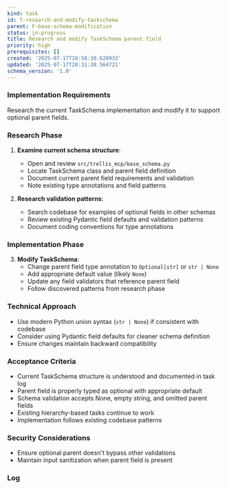 ```yaml
---
kind: task
id: T-research-and-modify-taskschema
parent: F-base-schema-modification
status: in-progress
title: Research and modify TaskSchema parent field
priority: high
prerequisites: []
created: '2025-07-17T18:58:30.620933'
updated: '2025-07-17T20:31:38.564721'
schema_version: '1.0'
---
```

### Implementation Requirements
Research the current TaskSchema implementation and modify it to support optional parent fields.

### Research Phase
1. **Examine current schema structure**:
   - Open and review `src/trellis_mcp/base_schema.py`
   - Locate TaskSchema class and parent field definition
   - Document current parent field requirements and validation
   - Note existing type annotations and field patterns

2. **Research validation patterns**:
   - Search codebase for examples of optional fields in other schemas
   - Review existing Pydantic field defaults and validation patterns
   - Document coding conventions for type annotations

### Implementation Phase
3. **Modify TaskSchema**:
   - Change parent field type annotation to `Optional[str]` or `str | None`
   - Add appropriate default value (likely `None`)
   - Update any field validators that reference parent field
   - Follow discovered patterns from research phase

### Technical Approach
- Use modern Python union syntax (`str | None`) if consistent with codebase
- Consider using Pydantic field defaults for cleaner schema definition
- Ensure changes maintain backward compatibility

### Acceptance Criteria
- Current TaskSchema structure is understood and documented in task log
- Parent field is properly typed as optional with appropriate default
- Schema validation accepts None, empty string, and omitted parent fields
- Existing hierarchy-based tasks continue to work
- Implementation follows existing codebase patterns

### Security Considerations
- Ensure optional parent doesn't bypass other validations
- Maintain input sanitization when parent field is present

### Log

